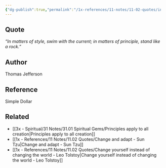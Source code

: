 ```yaml
---
{"dg-publish":true,"permalink":"/1x-references/11-notes/11-02-quotes/in-matters-of-style-swim-with-the-current-in-matters-of-principle-stand-like-a-rock-thomas-jefferson/","title":"In matters of style, swim with the current; in matters of principle, stand like a rock - Thomas Jefferson"}
---
```



## Quote
_“In matters of style, swim with the current; in matters of principle, stand like a rock.”_  

## Author
Thomas Jefferson

## Reference
Simple Dollar

## Related
- [[3x - Spiritual/31 Notes/31.01 Spiritual Gems/Principles apply to all creation\|Principles apply to all creation]]
- [[1x - References/11 Notes/11.02 Quotes/Change and adapt - Sun Tzu\|Change and adapt - Sun Tzu]]
- [[1x - References/11 Notes/11.02 Quotes/Change yourself instead of changing the world - Leo Tolstoy\|Change yourself instead of changing the world - Leo Tolstoy]]